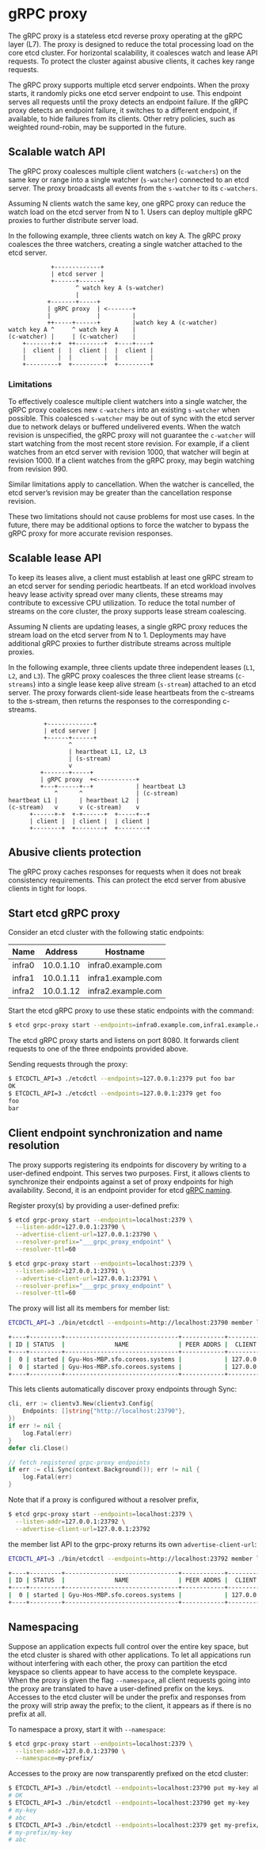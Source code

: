 # gRPC proxy

The gRPC proxy is a stateless etcd reverse proxy operating at the gRPC layer (L7). The proxy is designed to reduce the total processing load on the core etcd cluster. For horizontal scalability, it coalesces watch and lease API requests. To protect the cluster against abusive clients, it caches key range requests.

The gRPC proxy supports multiple etcd server endpoints. When the proxy starts, it randomly picks one etcd server endpoint to use. This endpoint serves all requests until the proxy detects an endpoint failure. If the gRPC proxy detects an endpoint failure, it switches to a different endpoint, if available, to hide failures from its clients. Other retry policies, such as weighted round-robin, may be supported in the future.

## Scalable watch API

The gRPC proxy coalesces multiple client watchers (`c-watchers`) on the same key or range into a single watcher (`s-watcher`) connected to an etcd server. The proxy broadcasts all events from the `s-watcher` to its `c-watchers`.

Assuming N clients watch the same key, one gRPC proxy can reduce the watch load on the etcd server from N to 1. Users can deploy multiple gRPC proxies to further distribute server load.

In the following example, three clients watch on key A. The gRPC proxy coalesces the three watchers, creating a single  watcher attached to the etcd server.

```
            +-------------+
            | etcd server |
            +------+------+
                   ^ watch key A (s-watcher)
                   |
           +-------+-----+
           | gRPC proxy  | <-------+
           |             |         |
           ++-----+------+         |watch key A (c-watcher)
watch key A ^     ^ watch key A    |
(c-watcher) |     | (c-watcher)    |
    +-------+-+  ++--------+  +----+----+
    |  client |  |  client |  |  client |
    |         |  |         |  |         |
    +---------+  +---------+  +---------+
```

### Limitations

To effectively coalesce multiple client watchers into a single watcher, the gRPC proxy coalesces new `c-watchers` into an existing `s-watcher` when possible. This coalesced `s-watcher` may be out of sync with the etcd server due to network delays or buffered undelivered events. When the watch revision is unspecified, the gRPC proxy will not guarantee the `c-watcher` will start watching from the most recent store revision. For example, if a client watches from an etcd server with revision 1000, that watcher will begin at revision 1000. If a client watches from the gRPC proxy, may begin watching from revision 990.

Similar limitations apply to cancellation. When the watcher is cancelled, the etcd server’s revision may be greater than the cancellation response revision.

These two limitations should not cause problems for most use cases. In the future, there may be additional options to force the watcher to bypass the gRPC proxy for more accurate revision responses.

## Scalable lease API

To keep its leases alive, a client must establish at least one gRPC stream to an etcd server for sending periodic heartbeats. If an etcd workload involves heavy lease activity spread over many clients, these streams may contribute to excessive CPU utilization. To reduce the total number of streams on the core cluster, the proxy supports lease stream coalescing.

Assuming N clients are updating leases, a single gRPC proxy reduces the stream load on the etcd server from N to 1. Deployments may have additional gRPC proxies to further distribute streams across multiple proxies.

In the following example, three clients update three independent leases (`L1`, `L2`, and `L3`). The gRPC proxy coalesces the three client lease streams (`c-streams`) into a single lease keep alive stream (`s-stream`) attached to an etcd server. The proxy forwards client-side lease heartbeats from the c-streams to the s-stream, then returns the responses to the corresponding c-streams.

```
          +-------------+
          | etcd server |
          +------+------+
                 ^
                 | heartbeat L1, L2, L3
                 | (s-stream)
                 v
         +-------+-----+
         | gRPC proxy  +<-----------+
         +---+------+--+            | heartbeat L3
             ^      ^               | (c-stream)
heartbeat L1 |      | heartbeat L2  |
(c-stream)   v      v (c-stream)    v
      +------+-+  +-+------+  +-----+--+
      | client |  | client |  | client |
      +--------+  +--------+  +--------+
```

## Abusive clients protection

The gRPC proxy caches responses for requests when it does not break consistency requirements. This can protect the etcd server from abusive clients in tight for loops.

## Start etcd gRPC proxy

Consider an etcd cluster with the following static endpoints:

|Name|Address|Hostname|
|------|---------|------------------|
|infra0|10.0.1.10|infra0.example.com|
|infra1|10.0.1.11|infra1.example.com|
|infra2|10.0.1.12|infra2.example.com|

Start the etcd gRPC proxy to use these static endpoints with the command:

```bash
$ etcd grpc-proxy start --endpoints=infra0.example.com,infra1.example.com,infra2.example.com --listen-addr=127.0.0.1:2379
```

The etcd gRPC proxy starts and listens on port 8080. It forwards client requests to one of the three endpoints provided above.

Sending requests through the proxy:

```bash
$ ETCDCTL_API=3 ./etcdctl --endpoints=127.0.0.1:2379 put foo bar
OK
$ ETCDCTL_API=3 ./etcdctl --endpoints=127.0.0.1:2379 get foo
foo
bar
```

## Client endpoint synchronization and name resolution

The proxy supports registering its endpoints for discovery by writing to a user-defined endpoint. This serves two purposes. First, it allows clients to synchronize their endpoints against a set of proxy endpoints for high availability. Second, it is an endpoint provider for etcd [gRPC naming](../dev-guide/grpc_naming.md).

Register proxy(s) by providing a user-defined prefix:

```bash
$ etcd grpc-proxy start --endpoints=localhost:2379 \
  --listen-addr=127.0.0.1:23790 \
  --advertise-client-url=127.0.0.1:23790 \
  --resolver-prefix="___grpc_proxy_endpoint" \
  --resolver-ttl=60

$ etcd grpc-proxy start --endpoints=localhost:2379 \
  --listen-addr=127.0.0.1:23791 \
  --advertise-client-url=127.0.0.1:23791 \
  --resolver-prefix="___grpc_proxy_endpoint" \
  --resolver-ttl=60
```

The proxy will list all its members for member list:

```bash
ETCDCTL_API=3 ./bin/etcdctl --endpoints=http://localhost:23790 member list --write-out table

+----+---------+--------------------------------+------------+-----------------+
| ID | STATUS  |              NAME              | PEER ADDRS |  CLIENT ADDRS   |
+----+---------+--------------------------------+------------+-----------------+
|  0 | started | Gyu-Hos-MBP.sfo.coreos.systems |            | 127.0.0.1:23791 |
|  0 | started | Gyu-Hos-MBP.sfo.coreos.systems |            | 127.0.0.1:23790 |
+----+---------+--------------------------------+------------+-----------------+
```

This lets clients automatically discover proxy endpoints through Sync:

```go
cli, err := clientv3.New(clientv3.Config{
    Endpoints: []string{"http://localhost:23790"},
})
if err != nil {
    log.Fatal(err)
}
defer cli.Close()

// fetch registered grpc-proxy endpoints
if err := cli.Sync(context.Background()); err != nil {
    log.Fatal(err)
}
```

Note that if a proxy is configured without a resolver prefix,

```bash
$ etcd grpc-proxy start --endpoints=localhost:2379 \
  --listen-addr=127.0.0.1:23792 \
  --advertise-client-url=127.0.0.1:23792
```

the member list API to the grpc-proxy returns its own `advertise-client-url`:

```bash
ETCDCTL_API=3 ./bin/etcdctl --endpoints=http://localhost:23792 member list --write-out table

+----+---------+--------------------------------+------------+-----------------+
| ID | STATUS  |              NAME              | PEER ADDRS |  CLIENT ADDRS   |
+----+---------+--------------------------------+------------+-----------------+
|  0 | started | Gyu-Hos-MBP.sfo.coreos.systems |            | 127.0.0.1:23792 |
+----+---------+--------------------------------+------------+-----------------+
```

## Namespacing

Suppose an application expects full control over the entire key space, but the etcd cluster is shared with other applications. To let all appications run without interfering with each other, the proxy can partition the etcd keyspace so clients appear to have access to the complete keyspace. When the proxy is given the flag `--namespace`, all client requests going into the proxy are translated to have a user-defined prefix on the keys. Accesses to the etcd cluster will be under the prefix and responses from the proxy will strip away the prefix; to the client, it appears as if there is no prefix at all.

To namespace a proxy, start it with `--namespace`:

```bash
$ etcd grpc-proxy start --endpoints=localhost:2379 \
  --listen-addr=127.0.0.1:23790 \
  --namespace=my-prefix/
```

Accesses to the proxy are now transparently prefixed on the etcd cluster:

```bash
$ ETCDCTL_API=3 ./bin/etcdctl --endpoints=localhost:23790 put my-key abc
# OK
$ ETCDCTL_API=3 ./bin/etcdctl --endpoints=localhost:23790 get my-key
# my-key
# abc
$ ETCDCTL_API=3 ./bin/etcdctl --endpoints=localhost:2379 get my-prefix/my-key
# my-prefix/my-key
# abc
```
